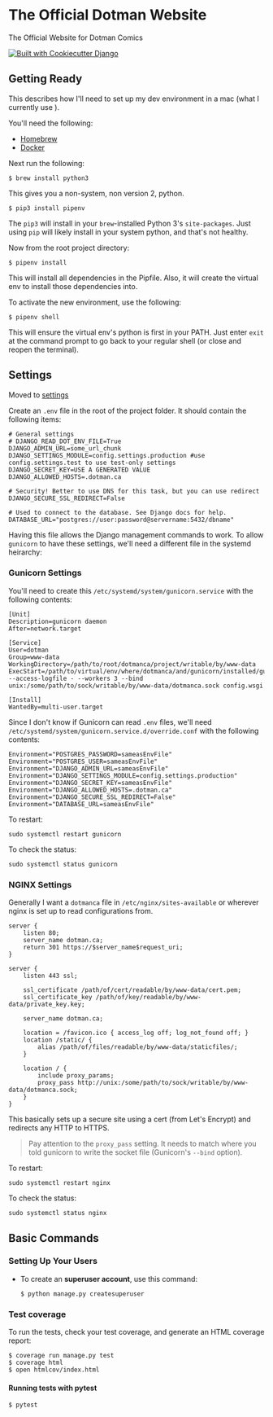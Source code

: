 The Official Dotman Website
===========================

The Official Website for Dotman Comics

[![Built with Cookiecutter Django](https://img.shields.io/badge/built%20with-Cookiecutter%20Django-ff69b4.svg)](https://github.com/pydanny/cookiecutter-django/)

Getting Ready
-------------

This describes how I'll need to set up my dev environment in a mac (what I currently use ).

You'll need the following:

* [Homebrew](https://brew.sh/)
* [Docker](https://www.docker.com/get-docker)

Next run the following:

    $ brew install python3

This gives you a non-system, non version 2, python.

    $ pip3 install pipenv

The `pip3` will install in your `brew`-installed Python 3's `site-packages`. Just using `pip` will likely install in your system python, and that's not healthy.

Now from the root project directory:

    $ pipenv install

This will install all dependencies in the Pipfile. Also, it will create the virtual env to install those dependencies into.

To activate the new environment, use the following:

    $ pipenv shell

This will ensure the virtual env's python is first in your PATH. Just enter `exit` at the command prompt to go back to your regular shell (or close and reopen the terminal).

Settings
--------

Moved to [settings](http://cookiecutter-django.readthedocs.io/en/latest/settings.html)

Create an `.env` file in the root of the project folder. It should contain the following items:

```
# General settings
# DJANGO_READ_DOT_ENV_FILE=True
DJANGO_ADMIN_URL=some_url_chunk
DJANGO_SETTINGS_MODULE=config.settings.production #use config.settings.test to use test-only settings
DJANGO_SECRET_KEY=USE A GENERATED VALUE
DJANGO_ALLOWED_HOSTS=.dotman.ca

# Security! Better to use DNS for this task, but you can use redirect
DJANGO_SECURE_SSL_REDIRECT=False

# Used to connect to the database. See Django docs for help.
DATABASE_URL="postgres://user:password@servername:5432/dbname"
```

Having this file allows the Django management commands to work. To allow `gunicorn` to have these settings, we'll need a different file in the systemd heirarchy:

### Gunicorn Settings

You'll need to create this `/etc/systemd/system/gunicorn.service` with the following contents:

```
[Unit]
Description=gunicorn daemon
After=network.target

[Service]
User=dotman
Group=www-data
WorkingDirectory=/path/to/root/dotmanca/project/writable/by/www-data
ExecStart=/path/to/virtual/env/where/dotmanca/and/gunicorn/installed/gunicorn --access-logfile - --workers 3 --bind unix:/some/path/to/sock/writable/by/www-data/dotmanca.sock config.wsgi

[Install]
WantedBy=multi-user.target
```

Since I don't know if Gunicorn can read `.env` files, we'll need `/etc/systemd/system/gunicorn.service.d/override.conf` with the following contents:

```
Environment="POSTGRES_PASSWORD=sameasEnvFile"
Environment="POSTGRES_USER=sameasEnvFile"
Environment="DJANGO_ADMIN_URL=sameasEnvFile"
Environment="DJANGO_SETTINGS_MODULE=config.settings.production"
Environment="DJANGO_SECRET_KEY=sameasEnvFile"
Environment="DJANGO_ALLOWED_HOSTS=.dotman.ca"
Environment="DJANGO_SECURE_SSL_REDIRECT=False"
Environment="DATABASE_URL=sameasEnvFile"
```

To restart: 

```
sudo systemctl restart gunicorn
```

To check the status:

```
sudo systemctl status gunicorn
```

### NGINX Settings

Generally I want a `dotmanca` file in `/etc/nginx/sites-available` or wherever nginx is set up to read configurations from.

```
server {
    listen 80;
    server_name dotman.ca;
    return 301 https://$server_name$request_uri;
}

server {
    listen 443 ssl;

    ssl_certificate /path/of/cert/readable/by/www-data/cert.pem;
    ssl_certificate_key /path/of/key/readable/by/www-data/private_key.key;

    server_name dotman.ca;

    location = /favicon.ico { access_log off; log_not_found off; }
    location /static/ {
        alias /path/of/files/readable/by/www-data/staticfiles/;
    }

    location / {
        include proxy_params;
        proxy_pass http://unix:/some/path/to/sock/writable/by/www-data/dotmanca.sock;
    }
}
```

This basically sets up a secure site using a cert (from Let's Encrypt) and redirects any HTTP to HTTPS.

> Pay attention to the `proxy_pass` setting. It needs to match where you told gunicorn to write the socket file (Gunicorn's `--bind` option).

To restart: 

```
sudo systemctl restart nginx
```

To check the status:

```
sudo systemctl status nginx
```

Basic Commands
--------------

### Setting Up Your Users

-   To create an **superuser account**, use this command:

        $ python manage.py createsuperuser

### Test coverage

To run the tests, check your test coverage, and generate an HTML
coverage report:

    $ coverage run manage.py test
    $ coverage html
    $ open htmlcov/index.html

#### Running tests with pytest

    $ pytest

